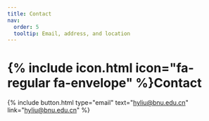 ```yaml
---
title: Contact
nav:
  order: 5
  tooltip: Email, address, and location
---
```


# {% include icon.html icon="fa-regular fa-envelope" %}Contact

{%
  include button.html
  type="email"
  text="hyliu@bnu.edu.cn"
  link="hyliu@bnu.edu.cn"
%}

